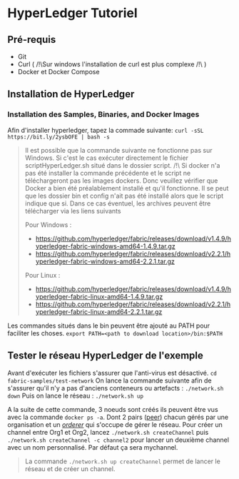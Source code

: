 # HyperLedger Tutoriel

## Pré-requis
  - Git
  - Curl ( /!\Sur windows l'installation de curl est plus complexe /!\ )
  - Docker et Docker Compose

## Installation de HyperLedger

### Installation des Samples, Binaries, and Docker Images
 Afin d'installer hyperledger, tapez la commade suivante:
 ```curl -sSL https://bit.ly/2ysbOFE | bash -s```
> Il est possible que la commande suivante ne fonctionne pas sur Windows. Si c'est le cas exécuter directement le fichier scriptHyperLedger.sh situé dans le dossier script.
> /!\ Si docker n'a pas été installer la commande précédente et le script ne téléchargeront pas les images dockers. Donc veuillez vérifier que Docker a bien été préalablement installé et qu'il fonctionne.
> Il se peut que les dossier bin et config n'ait pas été installé alors que le script indique que si. Dans ce cas éventuel, les archives peuvent être télécharger via les liens suivants
>
> Pour Windows :
> - https://github.com/hyperledger/fabric/releases/download/v1.4.9/hyperledger-fabric-windows-amd64-1.4.9.tar.gz
> - https://github.com/hyperledger/fabric/releases/download/v2.2.1/hyperledger-fabric-windows-amd64-2.2.1.tar.gz
>
> Pour Linux :
> - https://github.com/hyperledger/fabric/releases/download/v1.4.9/hyperledger-fabric-linux-amd64-1.4.9.tar.gz
> - https://github.com/hyperledger/fabric/releases/download/v2.2.1/hyperledger-fabric-linux-amd64-2.2.1.tar.gz

Les commandes situés dans le bin peuvent être ajouté au PATH pour faciliter les choses.
```export PATH=<path to download location>/bin:$PATH```

## Tester le réseau HyperLedger de l'exemple
Avant d'exécuter les fichiers s'assurer que l'anti-virus est désactivé.
 ```cd fabric-samples/test-network```
 On lance la commande suivante afin de s'assurer qu'il n'y a pas d'anciens conteneurs ou artefacts :
 ```./network.sh down```
 Puis on lance le réseau :
 ```./network.sh up```

 A la suite de cette commande, 3 noeuds sont créés ils peuvent être vus avec la commande ```docker ps -a```. Dont 2 pairs ([peer]) chacun gérés par une organisation et un *[orderer]* qui s'occupe de gérer le réseau.
 Pour créer un channel entre Org1 et Org2, lancez ```./network.sh createChannel```
 puis ```./network.sh createChannel -c channel2``` pour lancer un deuxième channel avec un nom personnalisé. Par défaut ça sera mychannel.
 > La commande ```./network.sh up createChannel``` permet de lancer le réseau et de créer un channel.
 
 [Peer]:https://hyperledger-fabric.readthedocs.io/en/release-2.2/peers/peers.html
 [Orderer]: https://hyperledger-fabric.readthedocs.io/en/release-2.2/orderer/ordering_service.html



